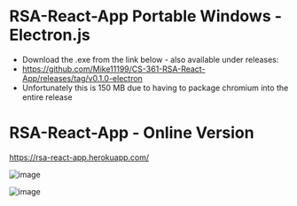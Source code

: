 # RSA-React-App Portable Windows - Electron.js

- Download the .exe from the link below - also available under releases:
- https://github.com/Mike11199/CS-361-RSA-React-App/releases/tag/v0.1.0-electron
- Unfortunately this is 150 MB due to having to package chromium into the entire release




# RSA-React-App - Online Version

https://rsa-react-app.herokuapp.com/

![image](https://user-images.githubusercontent.com/91037796/233762953-141d7fbb-2b36-4663-afd8-423c48a1c5b1.png)

![image](https://user-images.githubusercontent.com/91037796/233762959-425754e7-9da0-4698-876a-1077c6419aef.png)



